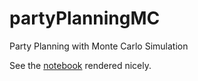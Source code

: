 # partyPlanningMC
Party Planning with Monte Carlo Simulation

See the [notebook](https://htmlpreview.github.io/?https://github.com/lyonsquark/partyPlanningMC/blob/master/partySimulation.html#Run-in-Parallel) rendered nicely.  

